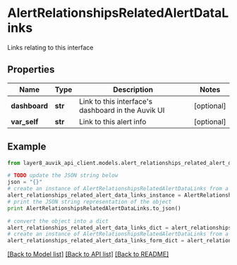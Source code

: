 # AlertRelationshipsRelatedAlertDataLinks

Links relating to this interface

## Properties
Name | Type | Description | Notes
------------ | ------------- | ------------- | -------------
**dashboard** | **str** | Link to this interface&#39;s dashboard in the Auvik UI | [optional] 
**var_self** | **str** | Link to this alert info | [optional] 

## Example

```python
from layer8_auvik_api_client.models.alert_relationships_related_alert_data_links import AlertRelationshipsRelatedAlertDataLinks

# TODO update the JSON string below
json = "{}"
# create an instance of AlertRelationshipsRelatedAlertDataLinks from a JSON string
alert_relationships_related_alert_data_links_instance = AlertRelationshipsRelatedAlertDataLinks.from_json(json)
# print the JSON string representation of the object
print AlertRelationshipsRelatedAlertDataLinks.to_json()

# convert the object into a dict
alert_relationships_related_alert_data_links_dict = alert_relationships_related_alert_data_links_instance.to_dict()
# create an instance of AlertRelationshipsRelatedAlertDataLinks from a dict
alert_relationships_related_alert_data_links_form_dict = alert_relationships_related_alert_data_links.from_dict(alert_relationships_related_alert_data_links_dict)
```
[[Back to Model list]](../README.md#documentation-for-models) [[Back to API list]](../README.md#documentation-for-api-endpoints) [[Back to README]](../README.md)


